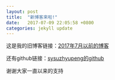 ```yaml
---
layout: post
title:  "新博客来啦!"
date:   2017-07-09 22:05:58 +0800
categories: jekyll update
---
```


这是我的旧博客链接：[2017年7月以前的博客][old-docs]

还有github链接：[sysuzhyupeng的github][github-docs]

谢谢大家一直以来的支持


[old-docs]: http://blog.csdn.net/sysuzhyupeng
[github-docs]: https://github.com/sysuzhyupeng
